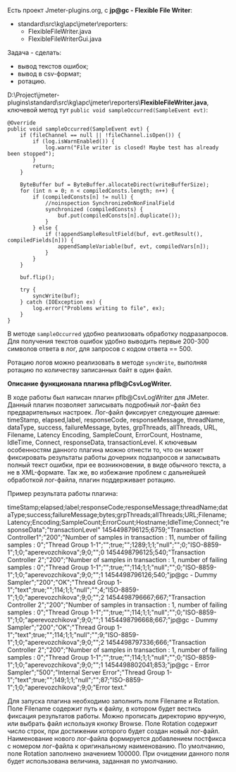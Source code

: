 Есть проект Jmeter-plugins.org, с **jp@gc - Flexible File Writer**:

- standard\src\kg\apc\jmeter\reporters:
  - FlexibleFileWriter.java
  - FlexibleFileWriterGui.java

Задача - сделать:

- вывод текстов ошибок;
- вывод в csv-формат;
- ротацию.


D:\Project\jmeter-plugins\standard\src\kg\apc\jmeter\reporters\\**FlexibleFileWriter.java**, ключевой метод тут ``public void sampleOccurred(SampleEvent evt)``:

	
	@Override
    public void sampleOccurred(SampleEvent evt) {
        if (fileChannel == null || !fileChannel.isOpen()) {
            if (log.isWarnEnabled()) {
                log.warn("File writer is closed! Maybe test has already been stopped");
            }
            return;
        }

        ByteBuffer buf = ByteBuffer.allocateDirect(writeBufferSize);
        for (int n = 0; n < compiledConsts.length; n++) {
            if (compiledConsts[n] != null) {
                //noinspection SynchronizeOnNonFinalField
                synchronized (compiledConsts) {
                    buf.put(compiledConsts[n].duplicate());
                }
            } else {
                if (!appendSampleResultField(buf, evt.getResult(), compiledFields[n])) {
                    appendSampleVariable(buf, evt, compiledVars[n]);
                }
            }
        }

        buf.flip();

        try {
            syncWrite(buf);
        } catch (IOException ex) {
            log.error("Problems writing to file", ex);
        }
    }


В методе ``sampleOccurred`` удобно реализовать обработку подразапросов.
Для получения текстов ошибок удобно выводить первые 200-300 символов ответа в лог, для запросов с кодом ответа == 500.

Ротацию логов можно реализовать в методе ``syncWrite``, выполняя ротацию по количеству записанных байт в один файл.


**Описание функционала плагина pflb@CsvLogWriter.**

В ходе работы был написан плагин pflb@CsvLogWriter для JMeter. Данный плагин позволяет записывать подробный лог-файл 
без предварительных настроек. Лог-файл фиксирует следующие данные: timeStamp, elapsed,label, responseCode, responseMessage,	threadName,	dataType,
success,	failureMessage,	bytes,	grpThreads,	allThreads,	URL,	Filename,	Latency	Encoding,	SampleCount,	ErrorCount,	Hostname,	IdleTime,
Connect,	responseData,	transactionLevel.
К ключевым особенностям данного плагина можно отнести то, что он может фиксировать результаты работы дочерних подзапросов и записывать полный текст ошибки, 
при ее возникновении, в виде обычного текста, а не в XML-формате. Так же, во избежание проблем с дальнейшей обработкой лог-файла, плагин поддерживает ротацию. 

Пример результата работы плагина:

timeStamp;elapsed;label;responseCode;responseMessage;threadName;dataType;success;failureMessage;bytes;grpThreads;allThreads;URL;Filename;Latency;Encoding;SampleCount;ErrorCount;Hostname;IdleTime;Connect;"responseData";"transactionLevel"
1454498796125;6759;"Transaction Controller1";"200";"Number of samples in transaction : 11, number of failing samples : 0";"Thread Group 1-1";"";true;"";1289;1;1;"null";"";0;"ISO-8859-1";1;0;"aperevozchikova";9;0;"";0
1454498796125;540;"Transaction Controller 2";"200";"Number of samples in transaction : 1, number of failing samples : 0";"Thread Group 1-1";"";true;"";114;1;1;"null";"";0;"ISO-8859-1";1;0;"aperevozchikova";9;0;"";1
1454498796126;540;"jp@gc - Dummy Sampler";"200";"OK";"Thread Group 1-1";"text";true;"";114;1;1;"null";"";4;"ISO-8859-1";1;0;"aperevozchikova";9;0;"";2
1454498796667;667;"Transaction Controller 2";"200";"Number of samples in transaction : 1, number of failing samples : 0";"Thread Group 1-1";"";true;"";114;1;1;"null";"";0;"ISO-8859-1";1;0;"aperevozchikova";9;0;"";1
1454498796668;667;"jp@gc - Dummy Sampler";"200";"OK";"Thread Group 1-1";"text";true;"";114;1;1;"null";"";9;"ISO-8859-1";1;0;"aperevozchikova";9;0;"";2
1454498797336;666;"Transaction Controller 2";"200";"Number of samples in transaction : 1, number of failing samples : 0";"Thread Group 1-1";"";true;"";114;1;1;"null";"";0;"ISO-8859-1";1;0;"aperevozchikova";9;0;"";1
1454498802041;853;"jp@gc - Error Sampler";"500";"Internal Server Error";"Thread Group 1-1";"text";true;"";149;1;1;"null";"";87;"ISO-8859-1";1;0;"aperevozchikova";9;0;"Error text."

Для запуска плагина необходимо заполнить поля Filename и Rotation. 
Поле Filename содержит путь к файлу, в котором будет вестись фиксация результатов работы. Можно прописать директорию вручную, или выбрать файл используя кнопку Browse.
Поле Rotation содержит число строк, при достижении которого будет создан новый лог-файл. Наименование нового лог-файла формируется добавлением постфикса с номером лог-файла к оригинальному наименованию.
По умолчанию, поле Rotation заполнено значением 100000. При очищении данного поля будет использована величина, заданная по умолчанию.